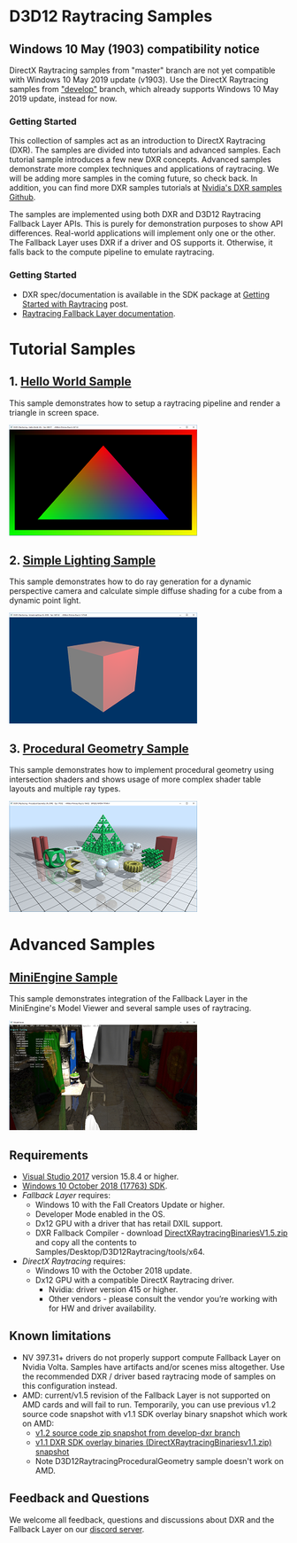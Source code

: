 # D3D12 Raytracing Samples

## Windows 10 May (1903) compatibility notice
DirectX Raytracing samples from "master" branch are not yet compatible with Windows 10 May 2019 update (v1903). Use the DirectX Raytracing samples from ["develop"](https://github.com/microsoft/DirectX-Graphics-Samples/tree/develop) branch, which already supports Windows 10 May 2019 update, instead for now.

### Getting Started
This collection of samples act as an introduction to DirectX Raytracing (DXR). The samples are divided into tutorials and advanced samples. Each tutorial sample introduces a few new DXR concepts. Advanced samples demonstrate more complex techniques and applications of raytracing. We will be adding more samples in the coming future, so check back. In addition, you can find more DXR samples tutorials at [Nvidia's DXR samples Github](https://github.com/NVIDIAGameWorks/DxrTutorials).

The samples are implemented using both DXR and D3D12 Raytracing Fallback Layer APIs. This is purely for demonstration purposes to show API differences. Real-world applications will implement only one or the other. The Fallback Layer uses DXR if a driver and OS supports it. Otherwise, it falls back to the compute pipeline to emulate raytracing.

### Getting Started
* DXR spec/documentation is available in the SDK package at [Getting Started with Raytracing](http://forums.directxtech.com/index.php?topic=5860.0) post.
* [Raytracing Fallback Layer documentation](../../../Libraries/D3D12RaytracingFallback/readme.md).

# Tutorial Samples
## 1. [Hello World Sample](src/D3D12RaytracingHelloWorld/readme.md)
This sample demonstrates how to setup a raytracing pipeline and render a triangle in screen space.

![D3D12 Raytracing Hello World GUI](src/D3D12RaytracingHelloWorld/Screenshot_small.png)

## 2. [Simple Lighting Sample](src/D3D12RaytracingSimpleLighting/readme.md)
This sample demonstrates how to do ray generation for a dynamic perspective camera and calculate simple diffuse shading for a cube from a dynamic point light. 

![D3D12 Raytracing Hello World GUI](src/D3D12RaytracingSimpleLighting/Screenshot_small.png)

## 3. [Procedural Geometry Sample](src/D3D12RaytracingProceduralGeometry/readme.md)
This sample demonstrates how to implement procedural geometry using intersection shaders and shows usage of more complex shader table layouts and multiple ray types. 

![D3D12 Raytracing Procedural Geometry GUI](src/D3D12RaytracingProceduralGeometry/Screenshot_small.png)

# Advanced Samples

## [MiniEngine Sample](src/D3D12RaytracingMiniEngineSample/readme.md)
This sample demonstrates integration of the Fallback Layer in the MiniEngine's Model Viewer and several sample uses of raytracing.

![D3D12 Raytracing Mini Engine](src/D3D12RaytracingMiniEngineSample/Screenshot_small.png)

## Requirements
* [Visual Studio 2017](https://www.visualstudio.com/) version 15.8.4 or higher.
* [Windows 10 October 2018 (17763) SDK](https://developer.microsoft.com/en-US/windows/downloads/windows-10-sdk).
* *Fallback Layer* requires:
  * Windows 10 with the Fall Creators Update or higher.
  * Developer Mode enabled in the OS.
  * Dx12 GPU with a driver that has retail DXIL support.
  * DXR Fallback Compiler - download [DirectXRaytracingBinariesV1.5.zip](https://github.com/Microsoft/DirectX-Graphics-Samples/releases/tag/v1.5-dxr) and copy all the contents to Samples/Desktop/D3D12Raytracing/tools/x64.
* *DirectX Raytracing* requires:
  * Windows 10 with the October 2018 update. 
  * Dx12 GPU with a compatible DirectX Raytracing driver.
    * Nvidia: driver version 415 or higher.
    * Other vendors - please consult the vendor you’re working with for HW and driver availability.

## Known limitations
  - NV 397.31+ drivers do not properly support compute Fallback Layer on Nvidia Volta. Samples have artifacts and/or scenes miss altogether. Use the recommended DXR / driver based raytracing mode of samples on this configuration instead.
  - AMD: current/v1.5 revision of the Fallback Layer is not supported on AMD cards and will fail to run. Temporarily, you can use previous v1.2 source code snapshot with v1.1 SDK overlay binary snapshot which work on AMD: 
    - [v1.2 source code zip snapshot from develop-dxr branch](https://github.com/Microsoft/DirectX-Graphics-Samples/releases/tag/v1.2-dxr) 
    - [v1.1 DXR SDK overlay binaries (DirectXRaytracingBinariesv1.1.zip) snapshot](https://github.com/Microsoft/DirectX-Graphics-Samples/releases/tag/v1.1-dxr)
    - Note D3D12RaytracingProceduralGeometry sample doesn't work on AMD.

## Feedback and Questions
We welcome all feedback, questions and discussions about DXR and the Fallback Layer on our [discord server](http://discord.gg/directx).